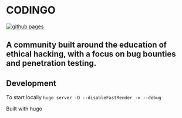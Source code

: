 

# CODINGO
[![github pages](https://github.com/codingo/blog/actions/workflows/gh-pages.yml/badge.svg?branch=main)](https://github.com/codingo/blog/actions/workflows/gh-pages.yml)
## A community built around the education of ethical hacking, with a focus on bug bounties and penetration testing.

## Development
To start locally `hugo server -D --disableFastRender -v --debug`


Built with hugo